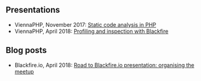 ## Presentations
- ViennaPHP, November 2017: [Static code analysis in PHP](ViennaPHP/static-code-analysis-2017-11.pdf)
- ViennaPHP, April 2018: [Profiling and inspection with Blackfire](ViennaPHP/profiling-inspection-blackfire-2018-04.pdf)

## Blog posts
- Blackfire.io, April 2018: [Road to Blackfire.io presentation: organising the meetup](https://blog.blackfire.io/vienna-php-meetup-blackfire-talk.html)
